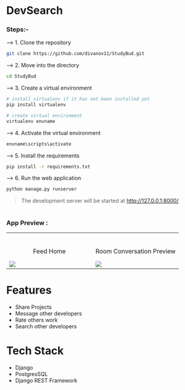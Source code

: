 # DevSearch

### Steps:-

--> 1. Clone the repository
```bash
git clone https://github.com/divanov11/StudyBud.git

```

--> 2. Move into the directory
```bash
cd StudyBud

```

--> 3. Create a virtual environment
```bash
# install virtualenv if it has not been installed yet
pip install virtualenv

# create virtual environment
virtualenv envname

```

--> 4. Activate the virtual environment
```bash
envname\scripts\activate

```

--> 5. Install the requirements
```bash
pip install -r requirements.txt

```


--> 6. Run the web application
```bash
python manage.py runserver

```

> The development server will be started at http://127.0.0.1:8000/

#

### App Preview :

<table width="100%"> 
<tr>
<td width="50%">      
&nbsp; 
<br>
<p align="center">
  Feed Home
</p>
<img src="https://user-images.githubusercontent.com/72341453/134747262-0a92233d-8010-40f8-84c5-8d94895aac44.PNG">
</td> 
<td width="50%">
<br>
<p align="center">
  Room Conversation Preview
</p>
<img src="https://user-images.githubusercontent.com/72341453/134747155-3ca5b55f-b064-4741-aeae-abe90bddf41e.PNG">  
</td>
</table>




# Features
* Share Projects
* Message other developers
* Rate others work
* Search other developers

# Tech Stack
* Django
* PostgresSQL
* Django REST Framework
